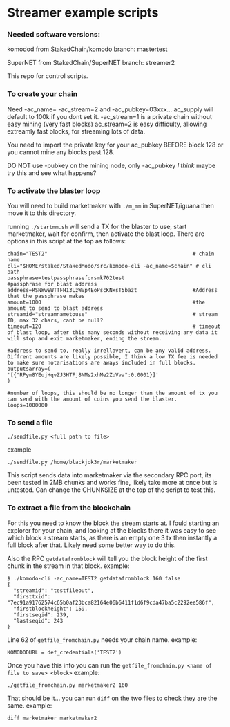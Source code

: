 # Streamer example scripts

### Needed software versions:
komodod from StakedChain/komodo branch: mastertest

SuperNET from StakedChain/SuperNET branch: streamer2

This repo for control scripts.

### To create your chain
Need -ac_name=<name> -ac_stream=2 and -ac_pubkey=03xxx... 
ac_supply will default to 100k if you dont set it. -ac_stream=1 is a private chain without easy mining (very fast blocks) ac_stream=2 is easy difficulty, allowing extreamly fast blocks, for streaming lots of data.

You need to import the private key for your ac_pubkey BEFORE block 128 or you cannot mine any blocks past 128.

DO NOT use -pubkey on the mining node, only -ac_pubkey *I think* maybe try this and see what happens?

### To activate the blaster loop
You will need to build marketmaker with `./m_mm` in SuperNET/iguana then move it to this directory.

running `./startmm.sh` will send a TX for the blaster to use, start marketmaker, wait for confirm, then activate the blast loop. There are options in this script at the top as follows:
```shell
chain="TEST2"                                               # chain name
cli="$HOME/staked/StakedModo/src/komodo-cli -ac_name=$chain" # cli path
passphrase=testpassphraseforsmk702test                      #passphrase for blast address
address=RSNWwEWTTFH13LzWVp4EoPscKNxsT5bazt                  #Address that the passphrase makes
amount=1000                                                 #the amount to send to blast address
streamid="streamnametouse"                                  # stream ID, max 32 chars, cant be null?
timeout=120                                                 # timeout of blast loop, after this many seconds without receiving any data it will stop and exit marketmaker, ending the stream.

#address to send to, really irrellavent, can be any valid address. Diffrent amounts are likely possible, I think a low TX fee is needed to make sure notarisations are aways included in full blocks.
outputsarray=(
'[{"RPym8YEujHqvZJ3HTFj8NMs2xhMe2ZuVva":0.0001}]'
)

#number of loops, this should be no longer than the amount of tx you can send with the amount of coins you send the blaster.
loops=1000000
```


### To send a file
`./sendfile.py <full path to file>`

example

`./sendfile.py /home/blackjok3r/marketmaker`

This script sends data into marketmaker via the secondary RPC port, its been tested in 2MB chunks and works fine, likely take more at once but is untested. Can change the CHUNKSIZE at the top of the script to test this.

### To extract a file from the blockchain
For this you need to know the block the stream starts at. I fould starting an explorer for your chain, and looking at the blocks there it was easy to see which block a stream starts, as there is an empty one 3 tx then instantly a full block after that. Likely need some better way to do this.

Also the RPC `getdatafromblock` will tell you the block height of the first chunk in the stream in that block. example:

```shell
$ ./komodo-cli -ac_name=TEST2 getdatafromblock 160 false
{
  "streamid": "testfileout",
  "firsttxid": "7ec91a91762574c65b0af23bca82164e06b6411f1d6f9cda47ba5c2292ee586f",
  "firstblockheight": 159,
  "firstseqid": 239,
  "lastseqid": 243
}
```
Line 62 of `getfile_fromchain.py` needs your chain name. example:

`KOMODODURL = def_credentials('TEST2')`

Once you have this info you can run the `getfile_fromchain.py <name of file to save> <block>` example:

`./getfile_fromchain.py marketmaker2 160`

That should be it... you can run `diff` on the two files to check they are the same. example:

`diff marketmaker marketmaker2`
